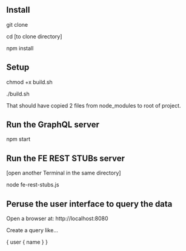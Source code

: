 ## Install

git clone

cd [to clone directory]

npm install

## Setup

chmod +x build.sh

./build.sh

That should have copied 2 files from node_modules to root of project.

## Run the GraphQL server

npm start

## Run the FE REST STUBs server

[open another Terminal in the same directory]

node fe-rest-stubs.js

## Peruse the user interface to query the data

Open a browser at: http://localhost:8080

Create a query like...

{
  user {
    name
  }
}